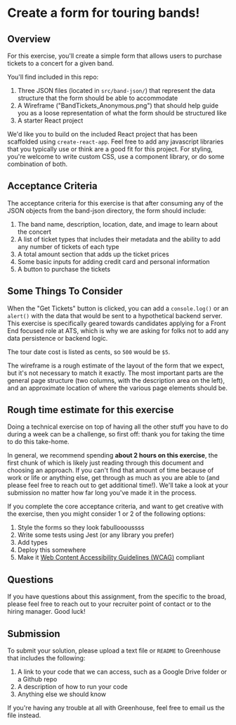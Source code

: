 # Create a form for touring bands!

## Overview

For this exercise, you'll create a simple form that allows users to purchase tickets to a concert for a given band.

You'll find included in this repo:

1. Three JSON files (located in `src/band-json/`) that represent the data structure that the form should be able to accommodate
2. A Wireframe ("BandTickets_Anonymous.png") that should help guide you as a loose representation of what the form should be structured like
3. A starter React project

We'd like you to build on the included React project that has been scaffolded using `create-react-app`. Feel free to add any javascript libraries that you typically use or think are a good fit for this project. For styling, you're welcome to write custom CSS, use a component library, or do some combination of both.

## Acceptance Criteria

The acceptance criteria for this exercise is that after consuming any of the JSON objects from the band-json directory, the form should include:

1. The band name, description, location, date, and image to learn about the concert
2. A list of ticket types that includes their metadata and the ability to add any number of tickets of each type
3. A total amount section that adds up the ticket prices
4. Some basic inputs for adding credit card and personal information
5. A button to purchase the tickets

## Some Things To Consider

When the "Get Tickets" button is clicked, you can add a `console.log()` or an `alert()` with the data that would be sent to a hypothetical backend server. This exercise is specifically geared towards candidates applying for a Front End focused role at ATS, which is why we are asking for folks not to add any data persistence or backend logic.

The tour date cost is listed as cents, so `500` would be `$5`.

The wireframe is a rough estimate of the layout of the form that we expect, but it's not necessary to match it exactly. The most important parts are the general page structure (two columns, with the description area on the left), and an approximate location of where the various page elements should be.

## Rough time estimate for this exercise

Doing a technical exercise on top of having all the other stuff you have to do during a week can be a challenge, so first off: thank you for taking the time to do this take-home.

In general, we recommend spending **about 2 hours on this exercise**, the first chunk of which is likely just reading through this document and choosing an approach. If you can't find that amount of time because of work or life or anything else, get through as much as you are able to (and please feel free to reach out to get additional time!). We'll take a look at your submission no matter how far long you've made it in the process.

If you complete the core acceptance criteria, and want to get creative with the exercise, then you might consider 1 or 2 of the following options:

1. Style the forms so they look fabulloooussss
2. Write some tests using Jest (or any library you prefer)
3. Add types
4. Deploy this somewhere
5. Make it [Web Content Accessibility Guidelines (WCAG)](https://www.w3.org/WAI/standards-guidelines/wcag/) compliant

## Questions

If you have questions about this assignment, from the specific to the broad, please feel free to reach out to your recruiter point of contact or to the hiring manager. Good luck!

## Submission

To submit your solution, please upload a text file or `README` to Greenhouse that includes the following:

1. A link to your code that we can access, such as a Google Drive folder or a Github repo
2. A description of how to run your code
3. Anything else we should know

If you're having any trouble at all with Greenhouse, feel free to email us the file instead.
